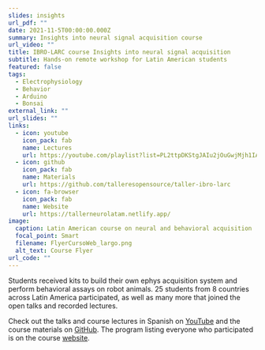 ```yaml
---
slides: insights
url_pdf: ""
date: 2021-11-5T00:00:00.000Z
summary: Insights into neural signal acquisition course
url_video: ""
title: IBRO-LARC course Insights into neural signal acquisition
subtitle: Hands-on remote workshop for Latin American students
featured: false
tags:
  - Electrophysiology
  - Behavior
  - Arduino
  - Bonsai
external_link: ""
url_slides: ""
links:
  - icon: youtube
    icon_pack: fab
    name: Lectures
    url: https://youtube.com/playlist?list=PL2ttpDKStgJAIu2jOuGwjMjh1IACVgq0k
  - icon: github
    icon_pack: fab
    name: Materials
    url: https://github.com/talleresopensource/taller-ibro-larc
  - icon: fa-browser
    icon_pack: fab
    name: Website
    url: https://tallerneurolatam.netlify.app/
image:
  caption: Latin American course on neural and behavioral acquisition
  focal_point: Smart
  filename: FlyerCursoWeb_largo.png
  alt_text: Course Flyer
url_code: ""
---
```

Students received kits to build their own ephys acquisition system and perform behavioral assays on robot animals.
25 students from 8 countries across Latin America participated, as well as many more that joined the open talks and recorded lectures.

Check out the talks and course lectures in Spanish on [YouTube](https://youtube.com/playlist?list=PL2ttpDKStgJAIu2jOuGwjMjh1IACVgq0k) and the course materials on [GitHub](https://github.com/talleresopensource/taller-ibro-larc).
The program listing everyone who participated is on the course [website](https://tallerneurolatam.netlify.app/).
